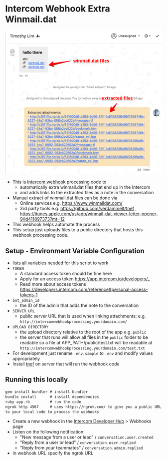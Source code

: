 # Intercom Webhook Extra Winmail.dat
![](/docs/screenshot.png)

- This is [Intercom webhook](https://docs.intercom.io/integrations/webhooks) processing code to 
   - automatically extra winmail.dat files that end up in the Intercom 
   - and adds links to the extracted files as a note in the conversation
- Manual extract of winmail.dat files can be done via
   - Online services e.g. https://www.winmaildat.com/
   - 3rd party tools e.g. https://github.com/verdammelt/tnef , https://itunes.apple.com/us/app/winmail-dat-viewer-letter-opener-9/id411897373?mt=12
- This webhook helps automate the process
- This setup just uploads files to a public directory that hosts this webhook processing code. 

## Setup - Environment Variable Configuration
- lists all variables needed for this script to work
- `TOKEN`
	- A standard access token should be fine here
	- Apply for an access token  https://app.intercom.io/developers/_
	- Read more about access tokens https://developers.intercom.com/reference#personal-access-tokens-1 
- `bot_admin_id`
	- the ID of the admin that adds the note to the conversation
- `SERVER_URL`
    - public server URL that is used when linking attachments: e.g. `http://intercomwebhookprocessing.yourdomain.com/`
- `UPLOAD_DIRECTORY`
    - the upload directory relative to the root of the app e.g. `public`
    - the server that runs will allow all files in the `public` folder to be readable so a file at APP_PATH/public/test.txt will be readable at `http://intercomwebhookprocessing.yourdomain.com/test.txt`
- For development just rename `.env.sample` to `.env` and modify values appropriately
- Install [tnef](https://github.com/verdammelt/tnef) on server that will run the webhook code

## Running this locally

```
gem install bundler # install bundler
bundle install      # install dependencies
ruby app.rb         # run the code
ngrok http 4567     # uses https://ngrok.com/ to give you a public URL to your local code to process the webhooks
```

- Create a new webhook in the [Intercom Developer Hub](https://app.intercom.io/developers/_) > Webhooks page
- Listen on the following notification: 
   - "New message from a user or lead" / `conversation.user.created`
   - "Reply from a user or lead" / `conversation.user.replied` 
   - "Reply from your teammates" / `conversation.admin.replied`   
- In webhook URL specify the ngrok URL

